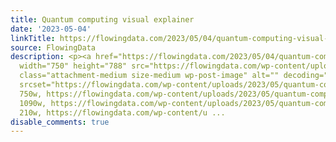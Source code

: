 ```yaml
---
title: Quantum computing visual explainer
date: '2023-05-04'
linkTitle: https://flowingdata.com/2023/05/04/quantum-computing-visual-explainer/
source: FlowingData
description: <p><a href="https://flowingdata.com/2023/05/04/quantum-computing-visual-explainer/"><img
  width="750" height="788" src="https://flowingdata.com/wp-content/uploads/2023/05/quantum-computing-750x788.png"
  class="attachment-medium size-medium wp-post-image" alt="" decoding="async" loading="lazy"
  srcset="https://flowingdata.com/wp-content/uploads/2023/05/quantum-computing-750x788.png
  750w, https://flowingdata.com/wp-content/uploads/2023/05/quantum-computing-1090x1145.png
  1090w, https://flowingdata.com/wp-content/uploads/2023/05/quantum-computing-210x221.png
  210w, https://flowingdata.com/wp-content/u ...
disable_comments: true
---
```

<p><a href="https://flowingdata.com/2023/05/04/quantum-computing-visual-explainer/"><img width="750" height="788" src="https://flowingdata.com/wp-content/uploads/2023/05/quantum-computing-750x788.png" class="attachment-medium size-medium wp-post-image" alt="" decoding="async" loading="lazy" srcset="https://flowingdata.com/wp-content/uploads/2023/05/quantum-computing-750x788.png 750w, https://flowingdata.com/wp-content/uploads/2023/05/quantum-computing-1090x1145.png 1090w, https://flowingdata.com/wp-content/uploads/2023/05/quantum-computing-210x221.png 210w, https://flowingdata.com/wp-content/u ...